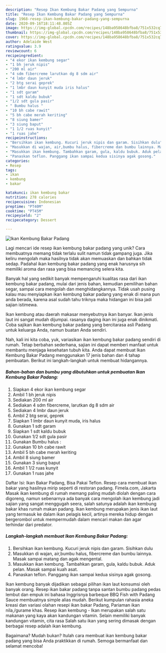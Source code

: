 ```yaml
---
description: "Resep Ikan Kembung Bakar Padang yang Sempurna"
title: "Resep Ikan Kembung Bakar Padang yang Sempurna"
slug: 1968-resep-ikan-kembung-bakar-padang-yang-sempurna
date: 2020-09-16T18:11:48.805Z
image: https://img-global.cpcdn.com/recipes/148ba958648bfba8/751x532cq70/ikan-kembung-bakar-padang-foto-resep-utama.jpg
thumbnail: https://img-global.cpcdn.com/recipes/148ba958648bfba8/751x532cq70/ikan-kembung-bakar-padang-foto-resep-utama.jpg
cover: https://img-global.cpcdn.com/recipes/148ba958648bfba8/751x532cq70/ikan-kembung-bakar-padang-foto-resep-utama.jpg
author: Adelaide West
ratingvalue: 3.9
reviewcount: 6
recipeingredient:
- "4 ekor ikan kembung segar"
- "1 bh jeruk nipis"
- "200 ml air"
- "4 sdm fibercreme larutkan dg 8 sdm air"
- "4 lmbr daun jeruk"
- "2 btg serai geprek"
- "1 lmbr daun kunyit muda iris halus"
- "1 sdt garam"
- "1 sdt kaldu bubuk"
- "1/2 sdt gula pasir"
- " Bumbu halus "
- "10 bh cabe rawit"
- "5 bh cabe merah keriting"
- "8 siung bamer"
- "3 siung baput"
- "1 1/2 ruas kunyit"
- "1 ruas jahe"
recipeinstructions:
- "Bersihkan ikan kembung. Kucuri jeruk nipis dan garam. Sisihkan dulu"
- "Masukkan di wajan, air,bumbu halus, fibercreme dan bumbu lainnya. Masak sampai matang dan agak mengental."
- "Masukkan ikan kembung. Tambahkan garam, gula, kaldu bubuk. Aduk pelan. Masak sampai kuah asat."
- "Panaskan teflon. Panggang ikan sampai kedua sisinya agak gosong."
categories:
- Resep
tags:
- ikan
- kembung
- bakar

katakunci: ikan kembung bakar 
nutrition: 278 calories
recipecuisine: Indonesian
preptime: "PT40M"
cooktime: "PT45M"
recipeyield: "2"
recipecategory: Dessert

---
```



![Ikan Kembung Bakar Padang](https://img-global.cpcdn.com/recipes/148ba958648bfba8/751x532cq70/ikan-kembung-bakar-padang-foto-resep-utama.jpg)

Lagi mencari ide resep ikan kembung bakar padang yang unik? Cara membuatnya memang tidak terlalu sulit namun tidak gampang juga. Jika keliru mengolah maka hasilnya tidak akan memuaskan dan bahkan tidak sedap. Padahal ikan kembung bakar padang yang enak harusnya sih memiliki aroma dan rasa yang bisa memancing selera kita.

Banyak hal yang sedikit banyak mempengaruhi kualitas rasa dari ikan kembung bakar padang, mulai dari jenis bahan, kemudian pemilihan bahan segar, sampai cara mengolah dan menghidangkannya. Tidak usah pusing kalau mau menyiapkan ikan kembung bakar padang yang enak di mana pun anda berada, karena asal sudah tahu triknya maka hidangan ini bisa jadi sajian istimewa.

Ikan kembung atau daerah makasar menyebutnya ikan banyar. Ikan jenis laut ini sangat mudah dijumpai. rasanya daging ikan ini juga enak dinikmati. Coba sajikan ikan kembung bakar padang yang bercitarasa asli Padang untuk keluarga Anda, namun buatan Anda sendiri.


Nah, kali ini kita coba, yuk, variasikan ikan kembung bakar padang sendiri di rumah. Tetap berbahan sederhana, sajian ini dapat memberi manfaat untuk membantu menjaga kesehatan tubuh kita. Anda dapat membuat Ikan Kembung Bakar Padang menggunakan 17 jenis bahan dan 4 tahap pembuatan. Berikut ini langkah-langkah untuk membuat hidangannya.

<!--inarticleads1-->

##### Bahan-bahan dan bumbu yang dibutuhkan untuk pembuatan Ikan Kembung Bakar Padang:

1. Siapkan 4 ekor ikan kembung segar
1. Ambil 1 bh jeruk nipis
1. Sediakan 200 ml air
1. Sediakan 4 sdm fibercreme, larutkan dg 8 sdm air
1. Sediakan 4 lmbr daun jeruk
1. Ambil 2 btg serai, geprek
1. Siapkan 1 lmbr daun kunyit muda, iris halus
1. Gunakan 1 sdt garam
1. Siapkan 1 sdt kaldu bubuk
1. Gunakan 1/2 sdt gula pasir
1. Gunakan  Bumbu halus :
1. Gunakan 10 bh cabe rawit
1. Ambil 5 bh cabe merah keriting
1. Ambil 8 siung bamer
1. Gunakan 3 siung baput
1. Ambil 1 1/2 ruas kunyit
1. Gunakan 1 ruas jahe


Daftar Isi: Ikan Bakar Padang, Bisa Pakai Teflon. Resep cara membuat ikan bakar yang hasilnya mirip seperti di restoran padang. Fimela.com, Jakarta Masak ikan kembung di rumah memang paling mudah diolah dengan cara digoreng, namun sebenarnya ada banyak cara mengolah ikan kembung jadi sajian yang sangat menggugah seera, salah satunya adalah ikan kembung bakar khas rumah makan padang. Ikan kembung merupakan jenis ikan laut yang termasuk ke dalam ikan pelagis kecil, artinya mereka hidup dengan bergerombol untuk mempermudah dalam mencari makan dan agar terhindar dari predator. 

<!--inarticleads2-->

##### Langkah-langkah membuat Ikan Kembung Bakar Padang:

1. Bersihkan ikan kembung. Kucuri jeruk nipis dan garam. Sisihkan dulu
1. Masukkan di wajan, air,bumbu halus, fibercreme dan bumbu lainnya. Masak sampai matang dan agak mengental.
1. Masukkan ikan kembung. Tambahkan garam, gula, kaldu bubuk. Aduk pelan. Masak sampai kuah asat.
1. Panaskan teflon. Panggang ikan sampai kedua sisinya agak gosong.


Ikan kembung banyak dijadikan sebagai pilihan ikan laut konsumsi oleh banyak orang. Resep ikan bakar padang tanpa santan bumbu padang pedas lembut dan empuk ini bahasa Inggrisnya barbeque BBQ Fish with Padang Sauce membuatnya simple alias mudah. Berikut kumpulan rahasia aneka kreasi dan variasi olahan resepi ikan bakar Padang, Pariaman ikan nila,/gurame khas. Resep ikan kembung - Ikan merupakan salah satu makanan yang kaya akan kandungan vitamin. Selain memiliki banyak kandungan vitamin, cita rasa Salah satu ikan yang sering dimasak dengan berbagai resep adalah ikan kembung. 

Bagaimana? Mudah bukan? Itulah cara membuat ikan kembung bakar padang yang bisa Anda praktikkan di rumah. Semoga bermanfaat dan selamat mencoba!
